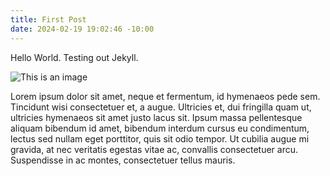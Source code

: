 ```yaml
---
title: First Post
date: 2024-02-19 19:02:46 -10:00
---
```


Hello World. Testing out Jekyll.

![This is an image](https://audrafuruichi.com/bluehawaii/images/BH2023-25-opt.jpg)

Lorem ipsum dolor sit amet, neque et fermentum, id hymenaeos pede sem. Tincidunt wisi consectetuer et, a augue. Ultricies et, dui fringilla quam ut, ultricies hymenaeos sit amet justo lacus sit. Ipsum massa pellentesque aliquam bibendum id amet, bibendum interdum cursus eu condimentum, lectus sed nullam eget porttitor, quis sit odio tempor. Ut cubilia augue mi gravida, at nec veritatis egestas vitae ac, convallis consectetuer arcu. Suspendisse in ac montes, consectetuer tellus mauris.
